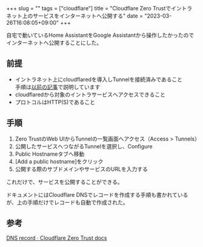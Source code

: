 +++
slug = ""
tags = ["cloudflare"]
title = "Cloudflare Zero Trustでイントラネット上のサービスをインターネットへ公開する"
date = "2023-03-26T16:08:05+09:00"
+++

自宅で動いているHome AssistantをGoogle Assistantから操作したかったのでインターネットへ公開することにした。

<!--more-->

## 前提

* イントラネット上にcloudflaredを導入しTunnelを接続済みであること  
    手順は[以前の記事](../cloudflare-tunnel-edgerouter-x/)で説明しています
* cloudflaredから対象のイントラサービスへアクセスできること
* プロトコルはHTTP(S)であること

## 手順

1. Zero TrustのWeb UIからTunnelの一覧画面へアクセス（Access > Tunnels）
1. 公開したサービスへつながるTunnelを選択し、Configure
1. Public Hostnameタブへ移動
1. [Add a public hostname]をクリック
1. 公開する際のサブドメインやサービスのURLを入力する

これだけで、サービスを公開することができる。

ドキュメントにはCloudflare DNSでレコードを作成する手順も書かれているが、上の手順だけでレコードも自動で作成された。

## 参考

[DNS record · Cloudflare Zero Trust docs](https://developers.cloudflare.com/cloudflare-one/connections/connect-apps/routing-to-tunnel/dns/)
